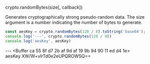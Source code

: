 crypto.randomBytes(size[, callback])

Generates cryptographically strong pseudo-random data. The size argument is a number indicating the number of bytes to generate.

```js
const aesKey = crypto.randomBytes(128 / 8).toString('base64');
console.log('---', crypto.randomBytes(128 / 8))
console.log('aesKey', aesKey)
```
--- <Buffer ca 55 8f d7 2b af 9d af 19 9b 94 90 11 ed d4 1e>  
aesKey XW/W+vlrTd0e2eUPQROWSQ==
